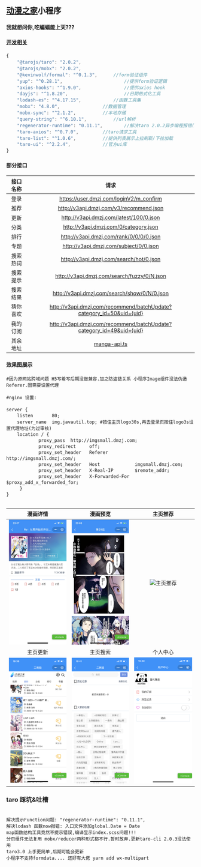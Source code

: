 ##  [动漫之家](http://m.dmzj.com)小程序

#### 我就想问你,吃蝙蝠能上天???



#### [开发相关](./package.json)

```javascript
{
    "@tarojs/taro": "2.0.2", 
    "@tarojs/mobx": "2.0.2",
    "@kevinwolf/formal": "^0.1.3", 	    //form验证组件
    "yup": "^0.28.1",                       //提供form验证逻辑
    "axios-hooks": "^1.9.0",                //提供axios hook
    "dayjs": "^1.8.20",                     //日期格式化工具
    "lodash-es": "^4.17.15",		    //函数工具集
    "mobx": "4.8.0",			    //数据管理
    "mobx-sync": "^2.1.2",		    //本地存储
    "query-string": "^6.10.1",		    //url解析
    "regenerator-runtime": "0.11.1",	    //解决taro 2.0.2异步编程报错(issue解决方案)
    "taro-axios": "^0.7.0",		    //taro请求工具
    "taro-list": "^1.0.6",		    //提供列表展示上拉刷新/下拉加载
    "taro-ui": "^2.2.4",		    //官方ui库
}
```



#### 部分接口

| 接口名称 |                             请求                             |
| :------: | :----------------------------------------------------------: |
|   登录   |           https://user.dmzj.com/loginV2/m_confirm            |
|   推荐   |           http://v3api.dmzj.com/v3/recommend.json            |
|   更新   |           http://v3api.dmzj.com/latest/100/0.json            |
|   分类   |            http://v3api.dmzj.com/0/category.json             |
|   排行   |           http://v3api.dmzj.com/rank/0/0/0/0.json            |
|   专题   |            http://v3api.dmzj.com/subject/0/0.json            |
| 搜索热词 |           http://v3api.dmzj.com/search/hot/0.json            |
| 搜索提示 |         http://v3api.dmzj.com/search/fuzzy/0/N.json          |
| 搜索结果 |         http://v3api.dmzj.com/search/show/0/N/0.json         |
| 猜你喜欢 | http://v3api.dmzj.com/recommend/batchUpdate?category_id=50&uid={uid} |
| 我的订阅 | http://v3api.dmzj.com/recommend/batchUpdate?category_id=49&uid={uid} |
| 其余地址 |         [manga-api.ts](./src/contexts/manga-api.ts)          |



#### 效果图展示

```nginx
#因为原网站跨域问题 H5写着写后期没做兼容.加之防盗链关系 小程序Image组件没法伪造Referer.固需要设置代理

#nginx 设置:

server {
    listen       80;
    server_name  img.javautil.top; #按住主页logo30s,再去登录页按住logo3s设置代理地址(为过审核)
    location / {
            proxy_pass  http://imgsmall.dmzj.com;
            proxy_redirect     off;
            proxy_set_header   Referer          http://imgsmall.dmzj.com/;
            proxy_set_header   Host             imgsmall.dmzj.com;
            proxy_set_header   X-Real-IP        $remote_addr;
            proxy_set_header   X-Forwarded-For  $proxy_add_x_forwarded_for;
     }
}


```



|          漫画详情          |        漫画预览         |          主页推荐          |
| :------------------------: | :---------------------: | :------------------------: |
| ![漫画详情](./image/1.jpg) | ![预览](./image/2.jpg)  | ![主页推荐](./image/3.png) |
|          主页更新          |        主页搜索         |          个人中心          |
| ![主页更新](./image/4.png) | ![搜索](./image/10.png) | ![个人中心](./image/8.png) |





### taro 踩坑&吐槽

```text

解决提示Function问题: "regenerator-runtime": "0.11.1",
解决lodash 函数now报错: 入口文件添加global.Date = Date
map函数结构工具竟然不提示错误,编译显示index.scss问题!!!
分页组件无法复用 mobx/reducer两种形式都不行.暂时放弃.更新taro-cli 2.0.3没法使用
taro3.0 上手更简单,后期可能会更新
小程序不支持formdata.... 还好有大佬 yarn add wx-multipart

 
```
